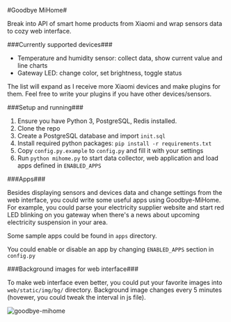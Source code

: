 #Goodbye MiHome#

Break into API of smart home products from Xiaomi and wrap sensors data to cozy web interface.

###Currently supported devices###

- Temperature and humidity sensor: collect data, show current value and line charts
- Gateway LED: change color, set brightness, toggle status

The list will expand as I receive more Xiaomi devices and make plugins for them. Feel free to write your plugins if you have other devices/sensors.

###Setup and running###

1. Ensure you have Python 3, PostgreSQL, Redis installed.
2. Clone the repo
3. Create a PostgreSQL database and import `init.sql`
4. Install required python packages: `pip install -r requirements.txt`
4. Copy `config.py.example` to `config.py` and fill it with your settings
5. Run `python mihome.py` to start data collector, web application and load apps defined in `ENABLED_APPS`


###Apps###

Besides displaying sensors and devices data and change settings from the web interface, you could write some useful apps using Goodbye-MiHome. For example, you could parse your electricity supplier website and start red LED blinking on you gateway when there's a news about upcoming electricity suspension in your area.

Some sample apps could be found in `apps` directory.

You could enable or disable an app by changing `ENABLED_APPS` section in `config.py`

###Background images for web interface###

To make web interface even better, you could put your favorite images into `web/static/img/bg/` directory. Background image changes every 5 minutes (hovewer, you could tweak the interval in js file).

![goodbye-mihome](https://cloud.githubusercontent.com/assets/840753/21876819/bd5bbb66-d89f-11e6-9b4b-560cea11eb46.png)
